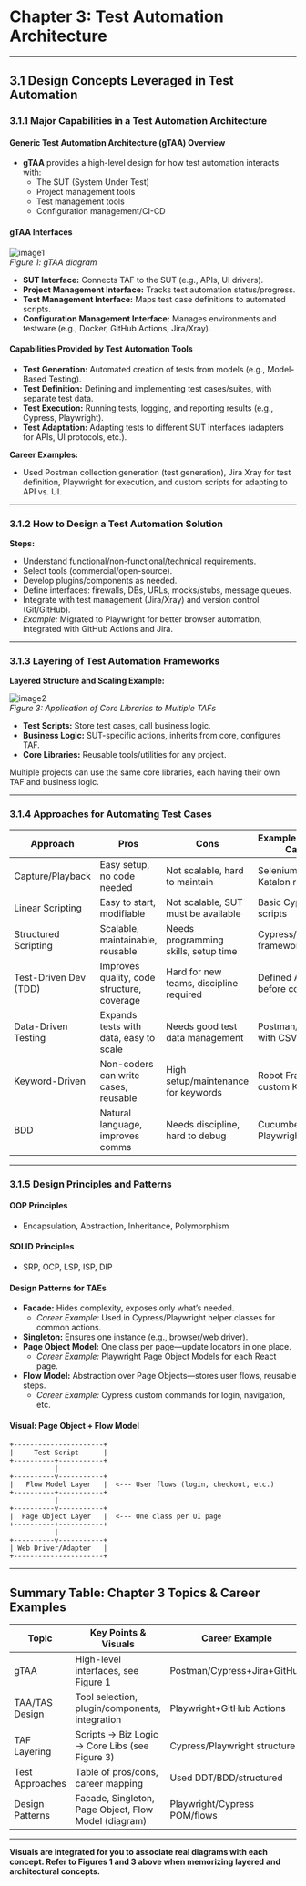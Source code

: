 # Chapter 3: Test Automation Architecture

---

## 3.1 Design Concepts Leveraged in Test Automation

### 3.1.1 Major Capabilities in a Test Automation Architecture

#### **Generic Test Automation Architecture (gTAA) Overview**

- **gTAA** provides a high-level design for how test automation interacts with:
  - The SUT (System Under Test)
  - Project management tools
  - Test management tools
  - Configuration management/CI-CD

#### **gTAA Interfaces**

![image1](image1)  
*Figure 1: gTAA diagram*

- **SUT Interface:** Connects TAF to the SUT (e.g., APIs, UI drivers).
- **Project Management Interface:** Tracks test automation status/progress.
- **Test Management Interface:** Maps test case definitions to automated scripts.
- **Configuration Management Interface:** Manages environments and testware (e.g., Docker, GitHub Actions, Jira/Xray).

#### **Capabilities Provided by Test Automation Tools**
- **Test Generation:** Automated creation of tests from models (e.g., Model-Based Testing).
- **Test Definition:** Defining and implementing test cases/suites, with separate test data.
- **Test Execution:** Running tests, logging, and reporting results (e.g., Cypress, Playwright).
- **Test Adaptation:** Adapting tests to different SUT interfaces (adapters for APIs, UI protocols, etc.).

**Career Examples:**
- Used Postman collection generation (test generation), Jira Xray for test definition, Playwright for execution, and custom scripts for adapting to API vs. UI.

---

### 3.1.2 How to Design a Test Automation Solution

**Steps:**
- Understand functional/non-functional/technical requirements.
- Select tools (commercial/open-source).
- Develop plugins/components as needed.
- Define interfaces: firewalls, DBs, URLs, mocks/stubs, message queues.
- Integrate with test management (Jira/Xray) and version control (Git/GitHub).
- *Example:* Migrated to Playwright for better browser automation, integrated with GitHub Actions and Jira.

---

### 3.1.3 Layering of Test Automation Frameworks

**Layered Structure and Scaling Example:**

![image2](image2)  
*Figure 3: Application of Core Libraries to Multiple TAFs*

- **Test Scripts:** Store test cases, call business logic.
- **Business Logic:** SUT-specific actions, inherits from core, configures TAF.
- **Core Libraries:** Reusable tools/utilities for any project.

Multiple projects can use the same core libraries, each having their own TAF and business logic.

---

### 3.1.4 Approaches for Automating Test Cases

| Approach             | Pros                                      | Cons                                      | Example from Your Career      |
|----------------------|-------------------------------------------|-------------------------------------------|-------------------------------|
| Capture/Playback     | Easy setup, no code needed                | Not scalable, hard to maintain            | Selenium IDE, Katalon recording|
| Linear Scripting     | Easy to start, modifiable                 | Not scalable, SUT must be available       | Basic Cypress scripts         |
| Structured Scripting | Scalable, maintainable, reusable          | Needs programming skills, setup time      | Cypress/Playwright frameworks |
| Test-Driven Dev (TDD)| Improves quality, code structure, coverage| Hard for new teams, discipline required   | Defined API tests before coding|
| Data-Driven Testing  | Expands tests with data, easy to scale    | Needs good test data management           | Postman/Cypress with CSV data |
| Keyword-Driven       | Non-coders can write cases, reusable      | High setup/maintenance for keywords       | Robot Framework, custom KDT   |
| BDD                  | Natural language, improves comms          | Needs discipline, hard to debug           | Cucumber, Playwright+Gherkin  |

---

### 3.1.5 Design Principles and Patterns

#### **OOP Principles**
- Encapsulation, Abstraction, Inheritance, Polymorphism

#### **SOLID Principles**
- SRP, OCP, LSP, ISP, DIP

#### **Design Patterns for TAEs**
- **Facade:** Hides complexity, exposes only what’s needed.
  - *Career Example:* Used in Cypress/Playwright helper classes for common actions.
- **Singleton:** Ensures one instance (e.g., browser/web driver).
- **Page Object Model:** One class per page—update locators in one place.
  - *Career Example:* Playwright Page Object Models for each React page.
- **Flow Model:** Abstraction over Page Objects—stores user flows, reusable steps.
  - *Career Example:* Cypress custom commands for login, navigation, etc.

#### **Visual: Page Object + Flow Model**

```
+----------------------+
|     Test Script      |
+----------+-----------+
           |
+----------v-----------+
|   Flow Model Layer   |  <--- User flows (login, checkout, etc.)
+----------+-----------+
           |
+----------v-----------+
|  Page Object Layer   |  <--- One class per UI page
+----------+-----------+
           |
+----------v-----------+
| Web Driver/Adapter   |
+----------------------+
```

---

## **Summary Table: Chapter 3 Topics & Career Examples**

| Topic            | Key Points & Visuals                                   | Career Example               |
|------------------|-------------------------------------------------------|------------------------------|
| gTAA             | High-level interfaces, see Figure 1                    | Postman/Cypress+Jira+GitHub  |
| TAA/TAS Design   | Tool selection, plugin/components, integration         | Playwright+GitHub Actions    |
| TAF Layering     | Scripts → Biz Logic → Core Libs (see Figure 3)         | Cypress/Playwright structure |
| Test Approaches  | Table of pros/cons, career mapping                     | Used DDT/BDD/structured      |
| Design Patterns  | Facade, Singleton, Page Object, Flow Model (diagram)   | Playwright/Cypress POM/flows |

---
**Visuals are integrated for you to associate real diagrams with each concept. Refer to Figures 1 and 3 above when memorizing layered and architectural concepts.**